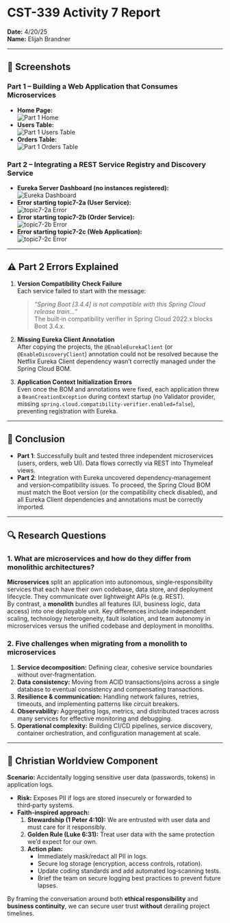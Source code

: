 # CST-339 Activity 7 Report  
**Date:** 4/20/25  
**Name:** Elijah Brandner  

---

## 📸 Screenshots  

### Part 1 – Building a Web Application that Consumes Microservices  
- **Home Page:**  
  ![Part 1 Home](./images/Part1Home.png)  
- **Users Table:**  
  ![Part 1 Users Table](./images/Part1UsersTable.png)  
- **Orders Table:**  
  ![Part 1 Orders Table](./images/Part1OrdersTable.png)  

### Part 2 – Integrating a REST Service Registry and Discovery Service  
- **Eureka Server Dashboard (no instances registered):**  
  ![Eureka Dashboard](./images/Part2EurekaDashboard.png)  
- **Error starting topic7-2a (User Service):**  
  ![topic7-2a Error](./images/Part2Topic7-2aError.png)  
- **Error starting topic7-2b (Order Service):**  
  ![topic7-2b Error](./images/Part2Topic7-2bError.png)  
- **Error starting topic7-2c (Web Application):**  
  ![topic7-2c Error](./images/Part2Topic7-2cError.png)  

---

## ⚠️ Part 2 Errors Explained  

1. **Version Compatibility Check Failure**  
   Each service failed to start with the message:  
   > *“Spring Boot [3.4.4] is not compatible with this Spring Cloud release train…”*  
   The built‑in compatibility verifier in Spring Cloud 2022.x blocks Boot 3.4.x.  

2. **Missing Eureka Client Annotation**  
   After copying the projects, the `@EnableEurekaClient` (or `@EnableDiscoveryClient`) annotation could not be resolved because the Netflix Eureka Client dependency wasn’t correctly managed under the Spring Cloud BOM.  

3. **Application Context Initialization Errors**  
   Even once the BOM and annotations were fixed, each application threw a `BeanCreationException` during context startup (no Validator provider, missing `spring.cloud.compatibility-verifier.enabled=false`), preventing registration with Eureka.  

---

## 📌 Conclusion  

- **Part 1**: Successfully built and tested three independent microservices (users, orders, web UI). Data flows correctly via REST into Thymeleaf views.  
- **Part 2**: Integration with Eureka uncovered dependency‑management and version‑compatibility issues. To proceed, the Spring Cloud BOM must match the Boot version (or the compatibility check disabled), and all Eureka Client dependencies and annotations must be correctly imported.  

---

## 🔍 Research Questions  

### 1. What are microservices and how do they differ from monolithic architectures?  
**Microservices** split an application into autonomous, single‑responsibility services that each have their own codebase, data store, and deployment lifecycle. They communicate over lightweight APIs (e.g. REST).  
By contrast, a **monolith** bundles all features (UI, business logic, data access) into one deployable unit. Key differences include independent scaling, technology heterogeneity, fault isolation, and team autonomy in microservices versus the unified codebase and deployment in monoliths.  

### 2. Five challenges when migrating from a monolith to microservices  
1. **Service decomposition:** Defining clear, cohesive service boundaries without over‑fragmentation.  
2. **Data consistency:** Moving from ACID transactions/joins across a single database to eventual consistency and compensating transactions.  
3. **Resilience & communication:** Handling network failures, retries, timeouts, and implementing patterns like circuit breakers.  
4. **Observability:** Aggregating logs, metrics, and distributed traces across many services for effective monitoring and debugging.  
5. **Operational complexity:** Building CI/CD pipelines, service discovery, container orchestration, and configuration management at scale.  

---

## 🙏 Christian Worldview Component  

**Scenario:** Accidentally logging sensitive user data (passwords, tokens) in application logs.  
- **Risk:** Exposes PII if logs are stored insecurely or forwarded to third‑party systems.  
- **Faith‑inspired approach:**  
  1. **Stewardship (1 Peter 4:10):** We are entrusted with user data and must care for it responsibly.  
  2. **Golden Rule (Luke 6:31):** Treat user data with the same protection we’d expect for our own.  
  3. **Action plan:**  
     - Immediately mask/redact all PII in logs.  
     - Secure log storage (encryption, access controls, rotation).  
     - Update coding standards and add automated log‑scanning tests.  
     - Brief the team on secure logging best practices to prevent future lapses.  

By framing the conversation around both **ethical responsibility** and **business continuity**, we can secure user trust **without** derailing project timelines.  

